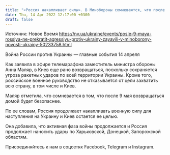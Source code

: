 ```yaml
---
title: "«Россия накапливает силы». В Минобороны сомневаются, что после 9 мая эскалация пойдет на спад"
date: Thu, 14 Apr 2022 12:17:00 +0300
draft: false
---
```

Источник: Новое Время https://nv.ua/ukraine/events/posle-9-maya-rossiya-ne-prekratit-agressiyu-protiv-ukrainy-zayavili-v-minoborony-novosti-ukrainy-50233758.html


Война России против Украины — главные события 14 апреля

Как заявила в эфире телемарафона заместитель министра обороны Анна Маляр, в Киев еще рано возвращаться, поскольку сохраняется угроза ракетных ударов по всей территории Украины. Кроме того, российское военное руководство не отказывается от цели захватить всю страну, в том числе и Киев.

Маляр отметила, что сомневается в том, что после 9 мая возвращаться домой будет безопаснее.

По ее словам, Россия продолжает накапливать военную силу для наступления на Украину и Киев остается ее целью.

Она добавила, что активная фаза войны продолжается и Россия продолжает наносить удары по Харьковской, Донецкой, Запорожской областям.

Присоединяйтесь к нам в соцсетях Facebook, Telegram и Instagram.
